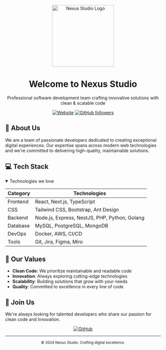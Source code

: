 <div align="center">
  <img src="https://www.nexusstudio.id/images/favicon.ico" alt="Nexus Studio Logo" width="200"/>
  
  # Welcome to Nexus Studio
  Professional software development team crafting innovative solutions with clean & scalable code

  [![Website](https://img.shields.io/badge/Website-nexusstudio.id-blue)](https://nexusstudio.id)
  [![GitHub followers](https://img.shields.io/github/followers/nexus-studio?style=social)](https://github.com/nexus-studio-id)
</div>

## 🚀 About Us
We are a team of passionate developers dedicated to creating exceptional digital experiences. Our expertise spans across modern web technologies and we're committed to delivering high-quality, maintainable solutions.

## 💻 Tech Stack
<details open>
<summary>Technologies we love</summary>

| Category | Technologies |
|----------|-------------|
| Frontend | React, Next.js, TypeScript|
| CSS | Tailwind CSS, Bootstrap, Ant Design |
| Backend | Node.js, Express, NestJS, PHP, Python, Golang |
| Database | MySQL, PostgreSQL, MongoDB |
| DevOps | Docker, AWS, CI/CD |
| Tools | Git, Jira, Figma, Miro |

</details>

## 🌟 Our Values
- **Clean Code**: We prioritize maintainable and readable code
- **Innovation**: Always exploring cutting-edge technologies
- **Scalability**: Building solutions that grow with your needs
- **Quality**: Committed to excellence in every line of code

## 🤝 Join Us
We're always looking for talented developers who share our passion for clean code and innovation.

<div align="center">

[![GitHub](https://img.shields.io/badge/GitHub-Follow_Us-black)](https://github.com/nexus-studio-id)

---

<sub>© 2024 Nexus Studio. Crafting digital excellence.</sub>
</div>